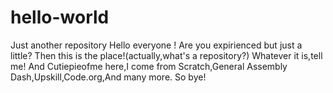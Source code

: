 # hello-world
Just another repository
Hello everyone !
Are you expirienced but just a little?
Then this is the place!(actually,what's a repository?)
Whatever it is,tell me!
And Cutiepieofme here,I come from Scratch,General Assembly Dash,Upskill,Code.org,And many more.
So bye!
